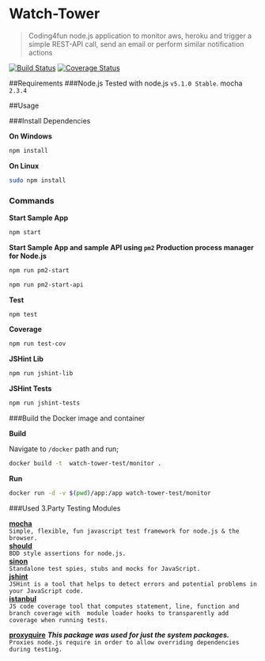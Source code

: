 Watch-Tower
================================

> Coding4fun node.js application to monitor aws, heroku and trigger a simple REST-API call, send an email or perform similar notification actions

[![Build Status](https://travis-ci.org/ziyasal/watch-tower.svg)](https://travis-ci.org/ziyasal/watch-tower) [![Coverage Status](https://coveralls.io/repos/ziyasal/watch-tower/badge.svg?branch=master&service=github)](https://coveralls.io/github/ziyasal/watch-tower?branch=master)

##Requirements
###Node.js
Tested with node.js `v5.1.0 Stable`.
mocha `2.3.4`

##Usage

###Install Dependencies

**On Windows**
```sh
npm install
```

**On Linux**
```sh
sudo npm install
```

### Commands

**Start Sample App**
```sh
npm start
```

**Start Sample App and sample API using `pm2` Production process manager for Node.js**
```sh
npm run pm2-start
```

```sh
npm run pm2-start-api
```

**Test**
```sh
npm test
```

**Coverage**
```sh
npm run test-cov
```

**JSHint Lib**
```sh
npm run jshint-lib
```

**JSHint Tests**
```sh
npm run jshint-tests
```

###Build the Docker image and container

**Build**

Navigate to `/docker` path and run;

```sh
docker build -t  watch-tower-test/monitor .
```

**Run**

```sh
docker run -d -v $(pwd)/app:/app watch-tower-test/monitor
```

###Used 3.Party Testing Modules

[**mocha**](https://github.com/mochajs/mocha)  
`Simple, flexible, fun javascript test framework for node.js & the browser.`  
[**should**](https://github.com/shouldjs/should.js)  
`BDD style assertions for node.js.`  
[**sinon**](https://github.com/sinonjs/sinon)   
`Standalone test spies, stubs and mocks for JavaScript.`  
[**jshint**](https://github.com/jshint/jshint)  
`JSHint is a tool that helps to detect errors and potential problems in your JavaScript code.`  
[**istanbul**](https://github.com/gotwarlost/istanbul)  
`JS code coverage tool that computes statement, line, function and branch coverage with 
module loader hooks to transparently add coverage when running tests.`

[**proxyquire**](https://github.com/thlorenz/proxyquire)
 _**This package was used for just the system packages.**_  
`Proxies node.js require in order to allow overriding dependencies during testing.`
  
